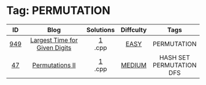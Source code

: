 
# Tag: PERMUTATION
| ID | Blog | Solutions | Diffculty | Tags |
|:----:|:----:|:-------:|:----:|:----:|
| [949](https://leetcode.com/problems/largest-time-for-given-digits/) | [Largest Time for Given Digits](https://helloacm.com/algorithms-to-compute-the-largest-time-for-given-digits/) | [1](https://github.com/DoctorLai/ACM/tree/master/leetcode/949.%20Largest%20Time%20for%20Given%20Digits)<br/>.cpp | [EASY](https://github.com/DoctorLai/ACM/blob/master/leetcode/EASY.md) | PERMUTATION |
| [47](https://leetcode.com/problems/permutations-ii/) | [Permutations II](https://helloacm.com/the-unique-permutations-algorithm-with-duplicate-elements/) | [1](https://github.com/DoctorLai/ACM/tree/master/leetcode/47.%20Permutations%20II)<br/>.cpp | [MEDIUM](https://github.com/DoctorLai/ACM/blob/master/leetcode/MEDIUM.md) | HASH SET <BR/> PERMUTATION <BR/> DFS |
